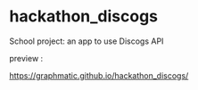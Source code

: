 # hackathon_discogs
School project: an app to use Discogs API

preview : 

https://graphmatic.github.io/hackathon_discogs/

